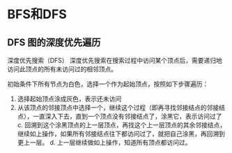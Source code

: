 # BFS和DFS

## DFS 图的深度优先遍历

深度优先搜索（DFS） 深度优先搜索在搜索过程中访问某个顶点后，需要递归地访问此顶点的所有未访问过的相邻顶点。

 初始条件下所有节点为白色，选择一个作为起始顶点，按照如下步骤遍历：

1. 选择起始顶点涂成灰色，表示还未访问 
2.  从该顶点的邻接顶点中选择一个，继续这个过程（即再寻找邻接结点的邻接结点），一直深入下去，直到一个顶点没有邻接结点了，涂黑它，表示访问过了 c. 回溯到这个涂黑顶点的上一层顶点，再找这个上一层顶点的其余邻接结点，继续如上操作，如果所有邻接结点往下都访问过了，就把自己涂黑，再回溯到更上一层。 d. 上一层继续做如上操作，知道所有顶点都访问过。